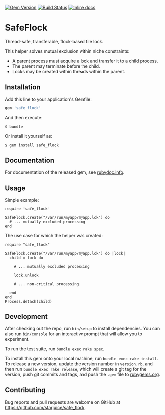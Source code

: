 [![Gem Version](https://badge.fury.io/rb/safe_flock.svg)](http://badge.fury.io/rb/safe_flock) [![Build Status](https://travis-ci.org/starajuice/safe_flock.svg?branch=master)](https://travis-ci.org/starjuice/safe_flock) [![Inline docs](http://inch-ci.org/github/starjuice/safe_flock.svg?branch=master)](http://inch-ci.org/github/starjuice/safe_flock)

# SafeFlock

Thread-safe, transferable, flock-based file lock.

This helper solves mutual exclusion within niche constraints:

* A parent process must acquire a lock and transfer it to a child process.
* The parent may terminate before the child.
* Locks may be created within threads within the parent.

## Installation

Add this line to your application's Gemfile:

```ruby
gem 'safe_flock'
```

And then execute:

    $ bundle

Or install it yourself as:

    $ gem install safe_flock

## Documentation

For documentation of the released gem, see [rubydoc.info](http://www.rubydoc.info/gems/safe_flock).

## Usage

Simple example:

```
require "safe_flock"

SafeFlock.create("/var/run/myapp/myapp.lck") do
  # ... mutually excluded processing
end
```

The use case for which the helper was created:

```
require "safe_flock"

SafeFlock.create("/var/run/myapp/myapp.lck") do |lock|
  child = fork do

    # ... mutually excluded processing

    lock.unlock

    # ... non-critical processing

  end
end
Process.detach(child)
```

## Development

After checking out the repo, run `bin/setup` to install dependencies. You can also run `bin/console` for an interactive prompt that will allow you to experiment.

To run the test suite, run `bundle exec rake spec`.

To install this gem onto your local machine, run `bundle exec rake install`. To release a new version, update the version number in `version.rb`, and then run `bundle exec rake release`, which will create a git tag for the version, push git commits and tags, and push the `.gem` file to [rubygems.org](https://rubygems.org).

## Contributing

Bug reports and pull requests are welcome on GitHub at https://github.com/starjuice/safe_flock.
